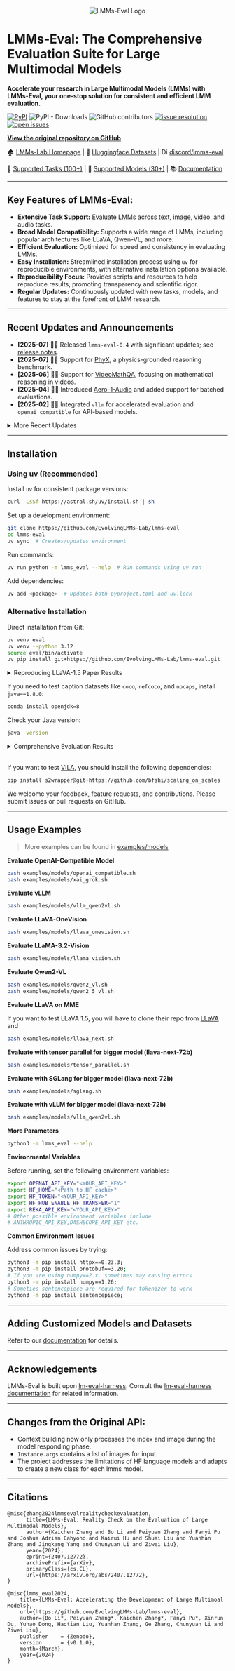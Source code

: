 <p align="center" width="70%">
<img src="https://i.postimg.cc/KvkLzbF9/WX20241212-014400-2x.png" alt="LMMs-Eval Logo">
</p>

# LMMs-Eval: The Comprehensive Evaluation Suite for Large Multimodal Models

**Accelerate your research in Large Multimodal Models (LMMs) with LMMs-Eval, your one-stop solution for consistent and efficient LMM evaluation.**

[![PyPI](https://img.shields.io/pypi/v/lmms-eval)](https://pypi.org/project/lmms-eval)
![PyPI - Downloads](https://img.shields.io/pypi/dm/lmms-eval)
![GitHub contributors](https://img.shields.io/github/contributors/EvolvingLMMs-Lab/lmms-eval)
[![issue resolution](https://img.shields.io/github/issues-closed-raw/EvolvingLMMs-Lab/lmms-eval)](https://github.com/EvolvingLMMs-Lab/lmms-eval/issues)
[![open issues](https://img.shields.io/github/issues-raw/EvolvingLMMs-Lab/lmms-eval)](https://github.com/EvolvingLMMs-Lab/lmms-eval/issues)

[**View the original repository on GitHub**](https://github.com/EvolvingLMMs-Lab/lmms-eval)

🏠 [LMMs-Lab Homepage](https://www.lmms-lab.com/) | 🤗 [Huggingface Datasets](https://huggingface.co/lmms-lab) | <a href="https://emoji.gg/emoji/1684-discord-thread"><img src="https://cdn3.emoji.gg/emojis/1684-discord-thread.png" width="14px" height="14px" alt="Discord_Thread"></a> [discord/lmms-eval](https://discord.gg/zdkwKUqrPy)

📖 [Supported Tasks (100+)](https://github.com/EvolvingLMMs-Lab/lmms-eval/blob/main/docs/current_tasks.md) | 🌟 [Supported Models (30+)](https://github.com/EvolvingLMMs-Lab/lmms-eval/tree/main/lmms_eval/models) | 📚 [Documentation](docs/README.md)

---

## Key Features of LMMs-Eval:

*   **Extensive Task Support:** Evaluate LMMs across text, image, video, and audio tasks.
*   **Broad Model Compatibility:** Supports a wide range of LMMs, including popular architectures like LLaVA, Qwen-VL, and more.
*   **Efficient Evaluation:** Optimized for speed and consistency in evaluating LMMs.
*   **Easy Installation:** Streamlined installation process using `uv` for reproducible environments, with alternative installation options available.
*   **Reproducibility Focus:** Provides scripts and resources to help reproduce results, promoting transparency and scientific rigor.
*   **Regular Updates:** Continuously updated with new tasks, models, and features to stay at the forefront of LMM research.

---

## Recent Updates and Announcements

*   **[2025-07]** 🚀🚀 Released `lmms-eval-0.4` with significant updates; see [release notes](https://github.com/EvolvingLMMs-Lab/lmms-eval/blob/main/docs/lmms-eval-0.4.md).
*   **[2025-07]** 🎉🎉 Support for [PhyX](https://phyx-bench.github.io/), a physics-grounded reasoning benchmark.
*   **[2025-06]** 🎉🎉 Support for [VideoMathQA](https://mbzuai-oryx.github.io/VideoMathQA), focusing on mathematical reasoning in videos.
*   **[2025-04]** 🚀🚀 Introduced [Aero-1-Audio](https://www.lmms-lab.com/posts/aero_audio/) and added support for batched evaluations.
*   **[2025-02]** 🚀🚀 Integrated `vllm` for accelerated evaluation and `openai_compatible` for API-based models.

<details>
<summary>More Recent Updates</summary>
    *   [2025-01] 🎓🎓 Released new benchmark: [Video-MMMU: Evaluating Knowledge Acquisition from Multi-Discipline Professional Videos](https://arxiv.org/abs/2501.13826).
    *   [2024-12] 🎉🎉 Presented [MME-Survey: A Comprehensive Survey on Evaluation of Multimodal LLMs](https://arxiv.org/pdf/2411.15296).
    *   [2024-11] 🔈🔊 `lmms-eval/v0.3.0` supports audio evaluations for models such as Qwen2-Audio and Gemini-Audio.
    *   [2024-10] 🎉🎉 Support for NaturalBench, TemporalBench, VDC, MovieChat-1K, and Vinoground.
    *   [2024-09] 🎉🎉 Support for MMSearch and MME-RealWorld.
    *   [2024-09] ⚙️️⚙️️️️ Upgraded `lmms-eval` to `0.2.3` with more tasks, features, and overhead reduction.
    *   [2024-08] 🎉🎉 Support for LLaVA-OneVision, Mantis, MVBench, LongVideoBench, and MMStar.
    *   [2024-07] 👨‍💻👨‍💻 Upgraded `lmms-eval` to `v0.2.1` with support for LongVA, InternVL-2, VILA, and more evaluation tasks.
    *   [2024-07] 🎉🎉 Released the [technical report](https://arxiv.org/abs/2407.12772) and [LiveBench](https://huggingface.co/spaces/lmms-lab/LiveBench).
    *   [2024-06] 🎬🎬 Upgraded `lmms-eval` to `v0.2.0` with video evaluations for video models.
    *   [2024-03] 📝📝 Released the first version of `lmms-eval`.
</details>

---

## Installation

### Using uv (Recommended)

Install `uv` for consistent package versions:

```bash
curl -LsSf https://astral.sh/uv/install.sh | sh
```

Set up a development environment:

```bash
git clone https://github.com/EvolvingLMMs-Lab/lmms-eval
cd lmms-eval
uv sync  # Creates/updates environment
```

Run commands:

```bash
uv run python -m lmms_eval --help  # Run commands using uv run
```

Add dependencies:

```bash
uv add <package>  # Updates both pyproject.toml and uv.lock
```

### Alternative Installation

Direct installation from Git:

```bash
uv venv eval
uv venv --python 3.12
source eval/bin/activate
uv pip install git+https://github.com/EvolvingLMMs-Lab/lmms-eval.git
```

<details>
<summary>Reproducing LLaVA-1.5 Paper Results</summary>

Check the [environment install script](miscs/repr_scripts.sh) and [torch environment info](miscs/repr_torch_envs.txt) to reproduce LLaVA-1.5's results. Refer to [results check](miscs/llava_result_check.md) for potential result variations.

</details>

If you need to test caption datasets like `coco`, `refcoco`, and `nocaps`, install `java==1.8.0`:

```bash
conda install openjdk=8
```

Check your Java version:

```bash
java -version
```

<details>
<summary>Comprehensive Evaluation Results</summary>

A detailed Google Sheet of the LLaVA series model results on different datasets can be accessed [here](https://docs.google.com/spreadsheets/d/1a5ImfdKATDI8T7Cwh6eH-bEsnQFzanFraFUgcS9KHWc/edit?usp=sharing).
Raw data exported from Weights & Biases is available [here](https://docs.google.com/spreadsheets/d/1AvaEmuG4csSmXaHjgu4ei1KBMmNNW8wflOD_kkTDdv8/edit?usp=sharing).

</details>
<br>

If you want to test [VILA](https://github.com/NVlabs/VILA), you should install the following dependencies:

```bash
pip install s2wrapper@git+https://github.com/bfshi/scaling_on_scales
```

We welcome your feedback, feature requests, and contributions. Please submit issues or pull requests on GitHub.

---

## Usage Examples

> More examples can be found in [examples/models](examples/models)

**Evaluate OpenAI-Compatible Model**

```bash
bash examples/models/openai_compatible.sh
bash examples/models/xai_grok.sh
```

**Evaluate vLLM**

```bash
bash examples/models/vllm_qwen2vl.sh
```

**Evaluate LLaVA-OneVision**

```bash
bash examples/models/llava_onevision.sh
```

**Evaluate LLaMA-3.2-Vision**

```bash
bash examples/models/llama_vision.sh
```

**Evaluate Qwen2-VL**

```bash
bash examples/models/qwen2_vl.sh
bash examples/models/qwen2_5_vl.sh
```

**Evaluate LLaVA on MME**

If you want to test LLaVA 1.5, you will have to clone their repo from [LLaVA](https://github.com/haotian-liu/LLaVA) and

```bash
bash examples/models/llava_next.sh
```

**Evaluate with tensor parallel for bigger model (llava-next-72b)**

```bash
bash examples/models/tensor_parallel.sh
```

**Evaluate with SGLang for bigger model (llava-next-72b)**

```bash
bash examples/models/sglang.sh
```

**Evaluate with vLLM for bigger model (llava-next-72b)**

```bash
bash examples/models/vllm_qwen2vl.sh
```

**More Parameters**

```bash
python3 -m lmms_eval --help
```

**Environmental Variables**

Before running, set the following environment variables:

```bash
export OPENAI_API_KEY="<YOUR_API_KEY>"
export HF_HOME="<Path to HF cache>" 
export HF_TOKEN="<YOUR_API_KEY>"
export HF_HUB_ENABLE_HF_TRANSFER="1"
export REKA_API_KEY="<YOUR_API_KEY>"
# Other possible environment variables include 
# ANTHROPIC_API_KEY,DASHSCOPE_API_KEY etc.
```

**Common Environment Issues**

Address common issues by trying:

```bash
python3 -m pip install httpx==0.23.3;
python3 -m pip install protobuf==3.20;
# If you are using numpy==2.x, sometimes may causing errors
python3 -m pip install numpy==1.26;
# Someties sentencepiece are required for tokenizer to work
python3 -m pip install sentencepiece;
```

---

## Adding Customized Models and Datasets

Refer to our [documentation](docs/README.md) for details.

---

## Acknowledgements

LMMs-Eval is built upon [lm-eval-harness](https://github.com/EleutherAI/lm-evaluation-harness). Consult the [lm-eval-harness documentation](https://github.com/EleutherAI/lm-evaluation-harness/tree/main/docs) for related information.

---

## Changes from the Original API:

*   Context building now only processes the index and image during the model responding phase.
*   `Instance.args` contains a list of images for input.
*   The project addresses the limitations of HF language models and adapts to create a new class for each lmms model.

---

## Citations

```shell
@misc{zhang2024lmmsevalrealitycheckevaluation,
      title={LMMs-Eval: Reality Check on the Evaluation of Large Multimodal Models}, 
      author={Kaichen Zhang and Bo Li and Peiyuan Zhang and Fanyi Pu and Joshua Adrian Cahyono and Kairui Hu and Shuai Liu and Yuanhan Zhang and Jingkang Yang and Chunyuan Li and Ziwei Liu},
      year={2024},
      eprint={2407.12772},
      archivePrefix={arXiv},
      primaryClass={cs.CL},
      url={https://arxiv.org/abs/2407.12772}, 
}

@misc{lmms_eval2024,
    title={LMMs-Eval: Accelerating the Development of Large Multimoal Models},
    url={https://github.com/EvolvingLMMs-Lab/lmms-eval},
    author={Bo Li*, Peiyuan Zhang*, Kaichen Zhang*, Fanyi Pu*, Xinrun Du, Yuhao Dong, Haotian Liu, Yuanhan Zhang, Ge Zhang, Chunyuan Li and Ziwei Liu},
    publisher    = {Zenodo},
    version      = {v0.1.0},
    month={March},
    year={2024}
}
```